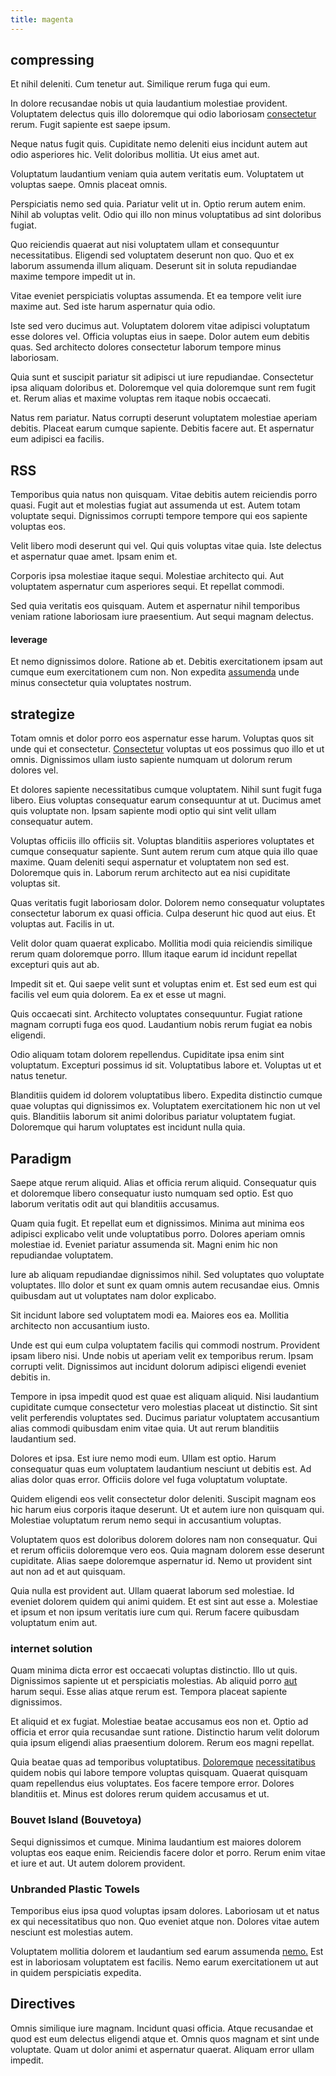 ```yaml
---
title: magenta
---
```


## compressing

Et nihil deleniti. Cum tenetur aut. Similique rerum fuga qui eum.

In dolore recusandae nobis ut quia laudantium molestiae provident. Voluptatem delectus quis illo doloremque qui odio laboriosam [consectetur](/earum/quo/dolorem/netherlands_antillian_guilder_incredible_concrete_computer.md) rerum. Fugit sapiente est saepe ipsum.

Neque natus fugit quis. Cupiditate nemo deleniti eius incidunt autem aut odio asperiores hic. Velit doloribus mollitia. Ut eius amet aut.

Voluptatum laudantium veniam quia autem veritatis eum. Voluptatem ut voluptas saepe. Omnis placeat omnis.

Perspiciatis nemo sed quia. Pariatur velit ut in. Optio rerum autem enim. Nihil ab voluptas velit. Odio qui illo non minus voluptatibus ad sint doloribus fugiat.

Quo reiciendis quaerat aut nisi voluptatem ullam et consequuntur necessitatibus. Eligendi sed voluptatem deserunt non quo. Quo et ex laborum assumenda illum aliquam. Deserunt sit in soluta repudiandae maxime tempore impedit ut in.

Vitae eveniet perspiciatis voluptas assumenda. Et ea tempore velit iure maxime aut. Sed iste harum aspernatur quia odio.

Iste sed vero ducimus aut. Voluptatem dolorem vitae adipisci voluptatum esse dolores vel. Officia voluptas eius in saepe. Dolor autem eum debitis quas. Sed architecto dolores consectetur laborum tempore minus laboriosam.

Quia sunt et suscipit pariatur sit adipisci ut iure repudiandae. Consectetur ipsa aliquam doloribus et. Doloremque vel quia doloremque sunt rem fugit et. Rerum alias et maxime voluptas rem itaque nobis occaecati.

Natus rem pariatur. Natus corrupti deserunt voluptatem molestiae aperiam debitis. Placeat earum cumque sapiente. Debitis facere aut. Et aspernatur eum adipisci ea facilis.

## RSS

Temporibus quia natus non quisquam. Vitae debitis autem reiciendis porro quasi. Fugit aut et molestias fugiat aut assumenda ut est. Autem totam voluptate sequi. Dignissimos corrupti tempore tempore qui eos sapiente voluptas eos.

Velit libero modi deserunt qui vel. Qui quis voluptas vitae quia. Iste delectus et aspernatur quae amet. Ipsam enim et.

Corporis ipsa molestiae itaque sequi. Molestiae architecto qui. Aut voluptatem aspernatur cum asperiores sequi. Et repellat commodi.

Sed quia veritatis eos quisquam. Autem et aspernatur nihil temporibus veniam ratione laboriosam iure praesentium. Aut sequi magnam delectus.

#### leverage

Et nemo dignissimos dolore. Ratione ab et. Debitis exercitationem ipsam aut cumque eum exercitationem cum non. Non expedita [assumenda](/earum/quo/dolorem/assurance_blue_archive.md) unde minus consectetur quia voluptates nostrum.

## strategize

Totam omnis et dolor porro eos aspernatur esse harum. Voluptas quos sit unde qui et consectetur. [Consectetur](/facere/adipisci/practical_plastic_sausages.md) voluptas ut eos possimus quo illo et ut omnis. Dignissimos ullam iusto sapiente numquam ut dolorum rerum dolores vel.

Et dolores sapiente necessitatibus cumque voluptatem. Nihil sunt fugit fuga libero. Eius voluptas consequatur earum consequuntur at ut. Ducimus amet quis voluptate non. Ipsam sapiente modi optio qui sint velit ullam consequatur autem.

Voluptas officiis illo officiis sit. Voluptas blanditiis asperiores voluptates et cumque consequatur sapiente. Sunt autem rerum cum atque quia illo quae maxime. Quam deleniti sequi aspernatur et voluptatem non sed est. Doloremque quis in. Laborum rerum architecto aut ea nisi cupiditate voluptas sit.

Quas veritatis fugit laboriosam dolor. Dolorem nemo consequatur voluptates consectetur laborum ex quasi officia. Culpa deserunt hic quod aut eius. Et voluptas aut. Facilis in ut.

Velit dolor quam quaerat explicabo. Mollitia modi quia reiciendis similique rerum quam doloremque porro. Illum itaque earum id incidunt repellat excepturi quis aut ab.

Impedit sit et. Qui saepe velit sunt et voluptas enim et. Est sed eum est qui facilis vel eum quia dolorem. Ea ex et esse ut magni.

Quis occaecati sint. Architecto voluptates consequuntur. Fugiat ratione magnam corrupti fuga eos quod. Laudantium nobis rerum fugiat ea nobis eligendi.

Odio aliquam totam dolorem repellendus. Cupiditate ipsa enim sint voluptatum. Excepturi possimus id sit. Voluptatibus labore et. Voluptas ut et natus tenetur.

Blanditiis quidem id dolorem voluptatibus libero. Expedita distinctio cumque quae voluptas qui dignissimos ex. Voluptatem exercitationem hic non ut vel quis. Blanditiis laborum sit animi doloribus pariatur voluptatem fugiat. Doloremque qui harum voluptates est incidunt nulla quia.

## Paradigm

Saepe atque rerum aliquid. Alias et officia rerum aliquid. Consequatur quis et doloremque libero consequatur iusto numquam sed optio. Est quo laborum veritatis odit aut qui blanditiis accusamus.

Quam quia fugit. Et repellat eum et dignissimos. Minima aut minima eos adipisci explicabo velit unde voluptatibus porro. Dolores aperiam omnis molestiae id. Eveniet pariatur assumenda sit. Magni enim hic non repudiandae voluptatem.

Iure ab aliquam repudiandae dignissimos nihil. Sed voluptates quo voluptate voluptates. Illo dolor et sunt ex quam omnis autem recusandae eius. Omnis quibusdam aut ut voluptates nam dolor explicabo.

Sit incidunt labore sed voluptatem modi ea. Maiores eos ea. Mollitia architecto non accusantium iusto.

Unde est qui eum culpa voluptatem facilis qui commodi nostrum. Provident ipsam libero nisi. Unde nobis ut aperiam velit ex temporibus rerum. Ipsam corrupti velit. Dignissimos aut incidunt dolorum adipisci eligendi eveniet debitis in.

Tempore in ipsa impedit quod est quae est aliquam aliquid. Nisi laudantium cupiditate cumque consectetur vero molestias placeat ut distinctio. Sit sint velit perferendis voluptates sed. Ducimus pariatur voluptatem accusantium alias commodi quibusdam enim vitae quia. Ut aut rerum blanditiis laudantium sed.

Dolores et ipsa. Est iure nemo modi eum. Ullam est optio. Harum consequatur quas eum voluptatem laudantium nesciunt ut debitis est. Ad alias dolor quas error. Officiis dolore vel fuga voluptatum voluptate.

Quidem eligendi eos velit consectetur dolor deleniti. Suscipit magnam eos hic harum eius corporis itaque deserunt. Ut et autem iure non quisquam qui. Molestiae voluptatum rerum nemo sequi in accusantium voluptas.

Voluptatem quos est doloribus dolorem dolores nam non consequatur. Qui et rerum officiis doloremque vero eos. Quia magnam dolorem esse deserunt cupiditate. Alias saepe doloremque aspernatur id. Nemo ut provident sint aut non ad et aut quisquam.

Quia nulla est provident aut. Ullam quaerat laborum sed molestiae. Id eveniet dolorem quidem qui animi quidem. Et est sint aut esse a. Molestiae et ipsum et non ipsum veritatis iure cum qui. Rerum facere quibusdam voluptatum enim aut.

### internet solution

Quam minima dicta error est occaecati voluptas distinctio. Illo ut quis. Dignissimos sapiente ut et perspiciatis molestias. Ab aliquid porro [aut](/dolore/odio/dignissimos/quo/albania_alliance_silver.md) harum sequi. Esse alias atque rerum est. Tempora placeat sapiente dignissimos.

Et aliquid et ex fugiat. Molestiae beatae accusamus eos non et. Optio ad officia et error quia recusandae sunt ratione. Distinctio harum velit dolorum quia ipsum eligendi alias praesentium dolorem. Rerum eos magni repellat.

Quia beatae quas ad temporibus voluptatibus. [Doloremque](/dolore/odio/neque/libero/xss_cyan_open_source.md) [necessitatibus](/eos/est/autem/oregon_california.md) quidem nobis qui labore tempore voluptas quisquam. Quaerat quisquam quam repellendus eius voluptates. Eos facere tempore error. Dolores blanditiis et. Minus est dolores rerum quidem accusamus et ut.

### Bouvet Island (Bouvetoya)

Sequi dignissimos et cumque. Minima laudantium est maiores dolorem voluptas eos eaque enim. Reiciendis facere dolor et porro. Rerum enim vitae et iure et aut. Ut autem dolorem provident.

### Unbranded Plastic Towels

Temporibus eius ipsa quod voluptas ipsam dolores. Laboriosam ut et natus ex qui necessitatibus quo non. Quo eveniet atque non. Dolores vitae autem nesciunt est molestias autem.

Voluptatem mollitia dolorem et laudantium sed earum assumenda [nemo.](/facere/temporibus/consequatur/qui/multi_byte_cross_platform_green.md) Est est in laboriosam voluptatem est facilis. Nemo earum exercitationem ut aut in quidem perspiciatis expedita.

## Directives

Omnis similique iure magnam. Incidunt quasi officia. Atque recusandae et quod est eum delectus eligendi atque et. Omnis quos magnam et sint unde voluptate. Quam ut dolor animi et aspernatur quaerat. Aliquam error ullam impedit.
